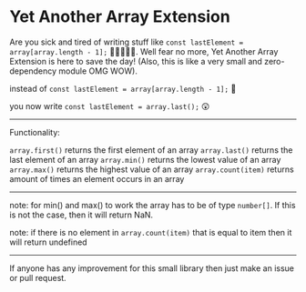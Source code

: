 # Yet Another Array Extension

Are you sick and tired of writing stuff like ```const lastElement = array[array.length - 1];``` 🤮🤮🤮🤮🤮. Well fear no more, Yet Another Array Extension is here to save the day! (Also, this is like a very small and zero-dependency module OMG WOW).

instead of ```const lastElement = array[array.length - 1];``` 🤮

you now write ```const lastElement = array.last();``` 😲

<hr>

Functionality: 

```array.first()``` returns the first element of an array
```array.last()``` returns the last element of an array
```array.min()``` returns the lowest value of an array
```array.max()``` returns the highest value of an array
```array.count(item)``` returns amount of times an element occurs in an array

<hr>

note: for min() and max() to work the array has to be of type ```number[]```. If this is not the case, then it will return NaN.

note: if there is no element in ```array.count(item)``` that is equal to item then it will return undefined

<hr>

If anyone has any improvement for this small library then just make an issue or pull request.



